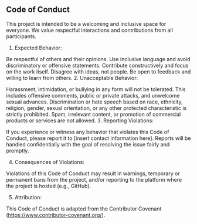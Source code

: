 ## Code of Conduct

This project is intended to be a welcoming and inclusive space for everyone. We value respectful interactions and contributions from all participants.

1. Expected Behavior:

Be respectful of others and their opinions.
Use inclusive language and avoid discriminatory or offensive statements.
Contribute constructively and focus on the work itself.
Disagree with ideas, not people.
Be open to feedback and willing to learn from others.
2. Unacceptable Behavior:

Harassment, intimidation, or bullying in any form will not be tolerated.
This includes offensive comments, public or private attacks, and unwelcome sexual advances.
Discrimination or hate speech based on race, ethnicity, religion, gender, sexual orientation, or any other protected characteristic is strictly prohibited.
Spam, irrelevant content, or promotion of commercial products or services are not allowed.
3. Reporting Violations:

If you experience or witness any behavior that violates this Code of Conduct, please report it to [insert contact information here]. Reports will be handled confidentially with the goal of resolving the issue fairly and promptly.

4. Consequences of Violations:

Violations of this Code of Conduct may result in warnings, temporary or permanent bans from the project, and/or reporting to the platform where the project is hosted (e.g., GitHub).

5. Attribution:

This Code of Conduct is adapted from the Contributor Covenant (https://www.contributor-covenant.org/).